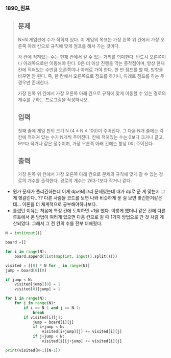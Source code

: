 ### 1890_점프

> ## 문제
>
> N×N 게임판에 수가 적혀져 있다. 이 게임의 목표는 가장 왼쪽 위 칸에서 가장 오른쪽 아래 칸으로 규칙에 맞게 점프를 해서 가는 것이다.
>
> 각 칸에 적혀있는 수는 현재 칸에서 갈 수 있는 거리를 의미한다. 반드시 오른쪽이나 아래쪽으로만 이동해야 한다. 0은 더 이상 진행을 막는 종착점이며, 항상 현재 칸에 적혀있는 수만큼 오른쪽이나 아래로 가야 한다. 한 번 점프를 할 때, 방향을 바꾸면 안 된다. 즉, 한 칸에서 오른쪽으로 점프를 하거나, 아래로 점프를 하는 두 경우만 존재한다.
>
> 가장 왼쪽 위 칸에서 가장 오른쪽 아래 칸으로 규칙에 맞게 이동할 수 있는 경로의 개수를 구하는 프로그램을 작성하시오.
>
> ## 입력
>
> 첫째 줄에 게임 판의 크기 N (4 ≤ N ≤ 100)이 주어진다. 그 다음 N개 줄에는 각 칸에 적혀져 있는 수가 N개씩 주어진다. 칸에 적혀있는 수는 0보다 크거나 같고, 9보다 작거나 같은 정수이며, 가장 오른쪽 아래 칸에는 항상 0이 주어진다.
>
> ## 출력
>
> 가장 왼쪽 위 칸에서 가장 오른쪽 아래 칸으로 문제의 규칙에 맞게 갈 수 있는 경로의 개수를 출력한다. 경로의 개수는 263-1보다 작거나 같다.





- 뭔가 문제가 풀리긴하는데 이게 dp카테고리 문제였는데 내가 dp로 푼 게 맞는지 그게 헷갈린다...?? 다른 사람들 코드를 보면 나와 비슷하게 푼 걸 보면 맞긴한거같은데... 이론을 더 체계적으로 공부해야하나보다.
- 틀렸던 이유는 처음에 특정 칸에 도착하면 +1을 했다. 이렇게 했더니 같은 칸에 다른 루트에서 온 방법이 여러개 있으면 다음 칸으로 갈 때 1가지 방법으로 간 것 처럼 계산되었다. 그래서 그 전 칸의 수를 전부 더해줬다.

```python
N = int(input())

board =[]

for i in range(N):
    board.append(list(map(int, input().split())))

visited = [[0] * N for _ in range(N)]
jump = board[0][0]

if jump < N:
    visited[jump][0] = 1
    visited[0][jump] = 1

for i in range(N):
    for j in range(N):
        if i == N-1 and j == N-1:
            break
        if visited[i][j]:
            jump = board[i][j]
            if i+jump < N:
                visited[i+jump][j] += visited[i][j]
            if j+jump < N:
                visited[i][j+jump] += visited[i][j]

print(visited[N-1][N-1])
```

